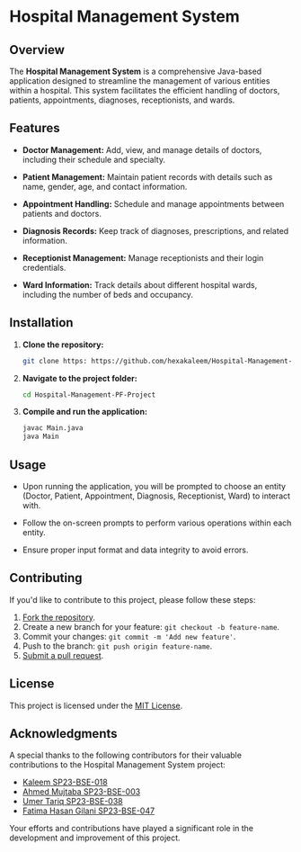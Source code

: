 # Hospital Management System

## Overview

The **Hospital Management System** is a comprehensive Java-based application designed to streamline the management of various entities within a hospital. This system facilitates the efficient handling of doctors, patients, appointments, diagnoses, receptionists, and wards.

## Features

- **Doctor Management:** Add, view, and manage details of doctors, including their schedule and specialty.

- **Patient Management:** Maintain patient records with details such as name, gender, age, and contact information.

- **Appointment Handling:** Schedule and manage appointments between patients and doctors.

- **Diagnosis Records:** Keep track of diagnoses, prescriptions, and related information.

- **Receptionist Management:** Manage receptionists and their login credentials.

- **Ward Information:** Track details about different hospital wards, including the number of beds and occupancy.

## Installation

1. **Clone the repository:**
    ```bash
    git clone https: https://github.com/hexakaleem/Hospital-Management-PF-Project.git
    ```

2. **Navigate to the project folder:**
    ```bash
    cd Hospital-Management-PF-Project
    ```

3. **Compile and run the application:**
    ```bash
    javac Main.java
    java Main
    ```

## Usage

- Upon running the application, you will be prompted to choose an entity (Doctor, Patient, Appointment, Diagnosis, Receptionist, Ward) to interact with.

- Follow the on-screen prompts to perform various operations within each entity.

- Ensure proper input format and data integrity to avoid errors.

## Contributing

If you'd like to contribute to this project, please follow these steps:

1. [Fork the repository](https://github.com/hexakaleem/Hospital-Management-PF-Project/fork).
2. Create a new branch for your feature: `git checkout -b feature-name`.
3. Commit your changes: `git commit -m 'Add new feature'`.
4. Push to the branch: `git push origin feature-name`.
5. [Submit a pull request](https://github.com/hexakaleem/Hospital-Management-PF-Project/compare).

## License

This project is licensed under the [MIT License](LICENSE).

## Acknowledgments

A special thanks to the following contributors for their valuable contributions to the Hospital Management System project:

- [Kaleem SP23-BSE-018](https://github.com/hexakaleem )
- [Ahmed Mujtaba SP23-BSE-003](https://github.com/AhmedxMujtaba)
- [Umer Tariq SP23-BSE-038](https://github.com/Umer970)
- [Fatima Hasan Gilani SP23-BSE-047](https://github.com/fatimaha5an)

Your efforts and contributions have played a significant role in the development and improvement of this project.

